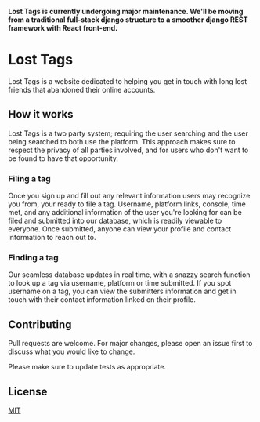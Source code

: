 **Lost Tags is currently undergoing major maintenance. We'll be moving from a traditional full-stack django structure
to a smoother django REST framework with React front-end.**

# Lost Tags

Lost Tags is a website dedicated to helping you get in touch with long lost friends that abandoned their online accounts.

## How it works

Lost Tags is a two party system; requiring the user searching and the user being searched to both use the platform.
This approach makes sure to respect the privacy of all parties involved, and for users who don't want to be found to have 
that opportunity.

### Filing a tag

Once you sign up and fill out any relevant information users may recognize you from, your ready to file a tag. Username, platform links, 
console, time met, and any additional information of the user you're looking for can be filed and submitted into our database, which 
is readily viewable to everyone. Once submitted, anyone can view your profile and contact information to reach out to.

### Finding a tag

Our seamless database updates in real time, with a snazzy search function to look up a tag via username, platform or time submitted. If you spot username
on a tag, you can view the submitters information and get in touch with their contact information linked on their profile.


## Contributing
Pull requests are welcome. For major changes, please open an issue first to discuss what you would like to change.

Please make sure to update tests as appropriate.

## License
[MIT](https://choosealicense.com/licenses/mit/)
